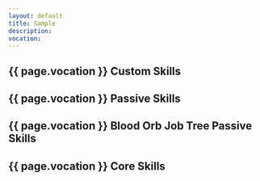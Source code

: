 ```yaml
---
layout: default
title: Sample
description:
vocation:
---
```


<div class="margin-center-90 overflow-x-auto">
  <h2 class="text-3xl font-bold py-5">{{ page.vocation }} Custom Skills</h2>

  <h2 class="text-3xl font-bold py-5">{{ page.vocation }} Passive Skills</h2>

  <h2 class="text-3xl font-bold py-5">{{ page.vocation }} Blood Orb Job Tree Passive Skills</h2>

  <h2 class="text-3xl font-bold py-5">{{ page.vocation }} Core Skills</h2>
</div>